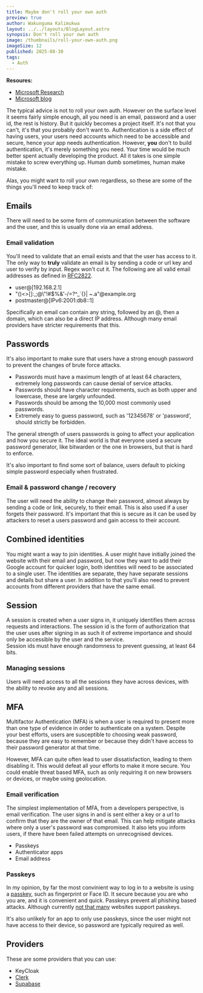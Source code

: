 ```yaml
---
title: Maybe don't roll your own auth
preview: true
author: Wakunguma Kalimukwa
layout: ../../layouts/BlogLayout.astro
synopsis: Don't roll your own auth
image: /thumbnails/roll-your-own-auth.png
imageSize: 12
published: 2025-08-30
tags:
  - Auth
---
```


**Resoures:**
- [Microsoft Research](https://www.microsoft.com/en-us/research/wp-content/uploads/2016/06/Microsoft_Password_Guidance-1.pdf)
- [Microsoft blog](https://techcommunity.microsoft.com/blog/microsoft-entra-blog/your-paword-doesnt-matter/731984)
  
The typical advice is not to roll your own auth. However on the surface level it seems 
fairly simple enough, all you need is an email, password and a user id, the rest is history. 
But it quickly becomes a project itself. It's not that you can't, it's that you probably don't want to. 
Authentication is a side effect of having users, your users need accounts which need to be accessible 
and secure, hence your app needs authentication. However, **you** don't to build authentication, 
it's merely something you need. Your time would be much better spent actually developing the product. 
All it takes is one simple mistake to screw everything up. Human dumb sometimes, human make mistake.


Alas, you might want to roll your own regardless, so these are some of the things you'll 
need to keep track of:

## Emails
There will need to be some form of communication between the software and the user, and this 
is usually done via an email address. 

### Email validation
You'll need to validate that an email exists and that the user has access to it. The only way to 
**truly** validate an email is by sending a code or url key and user to verify by input. 
Regex won't cut it. The following are all valid email addresses as defined in 
[RFC2822](https://datatracker.ietf.org/doc/html/rfc2822#section-3.4.1). 

- user@[192.168.2.1]
- "()<>[]:,;@\\\"!#$%&'-/=?^_`{}| ~.a"@example.org
- postmaster@[IPv6:2001:db8::1]

Specifically an email can contain any string, followed by an @, then a domain, 
which can also be a direct IP address. Although many email providers have stricter requirements that this. 

## Passwords
It's also important to make sure that users have a strong enough password to prevent the changes of 
brute force attacks. 

- Passwords must have a maximum length of at least 64 characters, extremely long passwords can cause
denial of service attacks.
- Passwords should have character requirements, such as both upper and lowercase, these are largely 
unfounded. 
- Passwords should be among the 10,000 most commonly used passwords.
- Extremely easy to guess password, such as '12345678' or 'password', should strictly be forbidden.

The general strength of users passwords is going to affect your application and how you secure it. The
ideal world is that everyone used a secure password generator, like bitwarden or the one in browsers,
but that is hard to enforce.  

It's also important to find some sort of balance, users default to picking simple password especially
when frustrated.

### Email & password change / recovery
The user will need the ability to change their password, 
almost always by sending a code or link, securely, to their email. This is also used if a user 
forgets their password. It's important that this is secure as it can be used by attackers to reset a 
users password and gain access to their account.

## Combined identities
You might want a way to join identities. A user might have initially joined the website with their 
email and password, but now they want to add their Google account for quicker login, both identities 
will need to be associated to a single user. The identities are separate, they have separate sessions 
and details but share a user. In addition to that you'll also need to prevent accounts from different 
providers that have the same email.

## Session

A session is created when a user signs in, it uniquely identifies them across requests and 
interactions. The session id is the form of authorization that the user uses after signing in
as such it of extreme importance and should only be accessible by the user and the service.  
Session ids must have enough randomness to prevent guessing, at least 64 bits.

### Managing sessions
Users will need access to all the sessions they have across devices, with the ability to revoke any 
and all sessions.

## MFA
Multifactor Authentication (MFA) is when a user is required to present more than one type of evidence 
in order to authenticate on a system. Despite your best efforts, users are susceptible to choosing 
weak password, because they are easy to remember or because they didn't have access to their password 
generator at that time.

However, MFA can quite often lead to user dissatisfaction, leading to them disabling it.
This would defeat all your efforts to make it more secure. You could enable threat based MFA,
such as only requiring it on new browsers or devices, or maybe using geolocation.


### Email verification
The simplest implementation of MFA, from a developers perspective, is email verification. The user signs 
in and is sent either a key or a url to confirm that they are the owner of that email. This can help mitigate 
attacks where only a user's password was compromised. It also lets you inform users, if there have been failed
attempts on unrecognised devices.

- Passkeys
- Authenticator apps
- Email address

### Passkeys
In my opinion, by far the most convinient way to log in to a website is using a [passkey](https://www.passkeys.io/), 
such as fingerprint or Face ID. It secure because you are who you are, and it is convenient 
and quick. Passkeys prevent all phishing based attacks. Although currently [not that many](https://www.passkeys.io/who-supports-passkeys) 
websites support passkeys.

It's also unlikely for an app to only use passkeys, since the user might not have access to their device,
so password are typically required as well.

## Providers
These are some providers that you can use:
- KeyCloak
- [Clerk](https://clerk.com/)
- [Supabase](https://supabase.com/docs/guides/auth)



